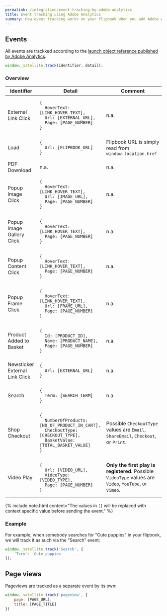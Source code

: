 ```yaml
---
permalink: /integration/event-tracking-by-adobe-analytics
title: Event tracking using Adobe Analytics
summary: How event tracking works on your flipbook when you add Adobe Analytics integration.
---
```


## Events

All events are trackked according to the [launch object reference published by Adobe Analytics](https://docs.adobe.com/content/help/en/launch/using/reference/client-side-info/launch-object-reference.html).

```javascript
window._satellite.track(identifier, detail);
```

### Overview

<table>
	<thead>
		<tr>
			<th>Identifier</th>
			<th>Detail</th>
			<th>Comment</th>
		</tr>
	</thead>
	<tbody>
		<tr>
			<td>External Link Click</td>
			<td><pre><code>{
  HoverText: [LINK_HOVER_TEXT],
  Url: [EXTERNAL_URL],
  Page: [PAGE_NUMBER]
}</code></pre></td>
			<td>n.a.</td>
		</tr>
		<tr>
			<td>Load</td>
			<td><pre><code>{
  Url: [FLIPBOOK_URL]
}</code></pre></td>
			<td>Flipbook URL is simply read from <code>window.location.href</code></td>
		</tr>
		<tr>
			<td>PDF Download</td>
			<td>n.a.</td>
			<td>n.a.</td>
		</tr>
		<tr>
			<td>Popup Image Click</td>
			<td><pre><code>{
  HoverText: [LINK_HOVER_TEXT],
  Url: [IMAGE_URL],
  Page: [PAGE_NUMBER]
}</code></pre></td>
			<td>n.a.</td>
		</tr>
		<tr>
			<td>Popup Image Gallery Click</td>
			<td><pre><code>{
  HoverText: [LINK_HOVER_TEXT],
  Page: [PAGE_NUMBER]
}</code></pre></td>
			<td>n.a.</td>
		</tr>
		<tr>
			<td>Popup Content Click</td>
			<td><pre><code>{
  HoverText: [LINK_HOVER_TEXT],
  Page: [PAGE_NUMBER]
}</code></pre></td>
			<td>n.a.</td>
		</tr>
		<tr>
			<td>Popup Frame Click</td>
			<td><pre><code>{
  HoverText: [LINK_HOVER_TEXT],
  Url: [FRAME_URL],
  Page: [PAGE_NUMBER]
}</code></pre></td>
			<td>n.a.</td>
		</tr>
		<tr>
			<td>Product Added to Basket</td>
			<td><pre><code>{
  Id: [PRODUCT_ID],
  Name: [PRODUCT_NAME],
  Page: [PAGE_NUMBER]
}</code></pre></td>
			<td>n.a.</td>
		</tr>
		<tr>
			<td>Newsticker External Link Click</td>
			<td><pre><code>{
  Url: [EXTERNAL_URL]
}</code></pre></td>
			<td>n.a.</td>
		</tr>
		<tr>
			<td>Search</td>
			<td><pre><code>{
  Term: [SEARCH_TERM]
}</code></pre></td>
			<td>n.a.</td>
		</tr>
		<tr>
			<td>Shop Checkout</td>
			<td><pre><code>{
  NumberOfProducts: [NO_OF_PRODUCT_IN_CART],
  CheckoutType: [CHECKOUT_TYPE],
  BasketValue: [TOTAL_BASKET_VALUE]
}</code></pre></td>
			<td>Possible <code>CheckoutType</code> values are <code>Email</code>, <code>ShareEmail</code>, <code>Checkout</code>, or <code>Print</code>.</td>
		</tr>
		<tr>
			<td>Video Play</td>
			<td><pre><code>{
  Url: [VIDEO_URL],
  VideoType: [VIDEO_TYPE],
  Page: [PAGE_NUMBER]
}</code></pre></td>
			<td><strong>Only the first play is registered.</strong> Possible <code>VideoType</code> values are <code>Video</code>, <code>YouTube</code>, or <code>Vimeo</code>.</td>
		</tr>
	</tbody>
</table>

{% include note.html content="The values in `[]` will be replaced with context specific value before sending the event." %}

### Example

For example, when somebody searches for "Cute puppies" in your flipbook, we will track it as such via the "Search" event:

```javascript
window._satellite.track('Search', {
	'Term': 'Cute puppies'
});
```

## Page views
Pageviews are tracked as a separate event by its own:

```javascript
window._satellite.track('pageview', {
	page: [PAGE_URL],
	title: [PAGE_TITLE]
})
```